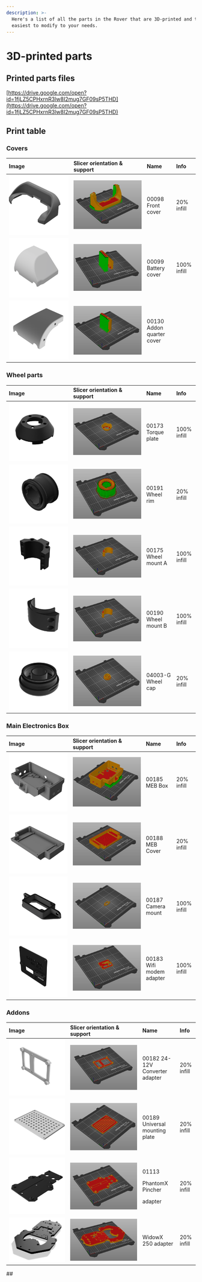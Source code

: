 ```yaml
---
description: >-
  Here's a list of all the parts in the Rover that are 3D-printed and the
  easiest to modify to your needs.
---
```


# 3D-printed parts

## Printed parts files

[https://drive.google.com/open?id=1fjLZ5CPHxrnR3lw8I2mug7GF09sP5THD](https://drive.google.com/open?id=1fjLZ5CPHxrnR3lw8I2mug7GF09sP5THD)

## Print table

### Covers

| Image | Slicer orientation & support | Name | Info |
| :--- | :--- | :--- | :--- |
|  ![](../.gitbook/assets/00098-v1.png)  | ![](../.gitbook/assets/00098.png) | 00098 Front cover | 20% infill |
| ![](../.gitbook/assets/00099-v2.png) | ![](../.gitbook/assets/00099.png)  | 00099 Battery cover | 100% infill |
| ![](../.gitbook/assets/00130-v2.png) | ![](../.gitbook/assets/00130.png) | 00130 Addon quarter cover |  |

### Wheel parts

| Image | Slicer orientation & support | Name | Info |
| :--- | :--- | :--- | :--- |
| ![](../.gitbook/assets/00173-v1.png) | ![](../.gitbook/assets/00173.png) | 00173 Torque plate | 100% infill |
| ![](../.gitbook/assets/00191-v1.png) | ![](../.gitbook/assets/00191.png) | 00191 Wheel rim | 20% infill |
| ![](../.gitbook/assets/00175-v1.png) | ![](../.gitbook/assets/00175.png) | 00175 Wheel mount A | 100% infill |
| ![](../.gitbook/assets/00190-v1.png) | ![](../.gitbook/assets/00190.png) | 00190 Wheel mount B | 100% infill |
| ![](../.gitbook/assets/04003-g-v1.png) | ![](../.gitbook/assets/4003-g.png) | 04003-G Wheel cap | 20% infill |

### Main Electronics Box

| Image | Slicer orientation & support | Name | Info |
| :--- | :--- | :--- | :--- |
| ![](../.gitbook/assets/00185-v1.png) | ![](../.gitbook/assets/00185.png) | 00185 MEB Box | 20% infill |
| ![](../.gitbook/assets/00188-v1.png) | ![](../.gitbook/assets/00188.png) | 00188 MEB Cover | 20% infill |
| ![](../.gitbook/assets/00187-v1.png) | ![](../.gitbook/assets/00187.png) | 00187 Camera mount | 100% infill |
| ![](../.gitbook/assets/00183-v1.png) | ![](../.gitbook/assets/00183.png) | 00183 Wifi modem adapter | 100% infill |

### Addons

<table>
  <thead>
    <tr>
      <th style="text-align:left">Image</th>
      <th style="text-align:left">Slicer orientation &amp; support</th>
      <th style="text-align:left">Name</th>
      <th style="text-align:left">Info</th>
    </tr>
  </thead>
  <tbody>
    <tr>
      <td style="text-align:left">
        <img src="../.gitbook/assets/00182-v1.png" alt/>
      </td>
      <td style="text-align:left">
        <img src="../.gitbook/assets/00182.png" alt/>
      </td>
      <td style="text-align:left">00182 24-12V Converter adapter</td>
      <td style="text-align:left">20% infill</td>
    </tr>
    <tr>
      <td style="text-align:left">
        <img src="../.gitbook/assets/00189-v1.png" alt/>
      </td>
      <td style="text-align:left">
        <img src="../.gitbook/assets/00189 (1).png" alt/>
      </td>
      <td style="text-align:left">00189 Universal mounting plate</td>
      <td style="text-align:left">20% infill</td>
    </tr>
    <tr>
      <td style="text-align:left">
        <img src="../.gitbook/assets/01113-v1.png" alt/>
      </td>
      <td style="text-align:left">
        <img src="../.gitbook/assets/01113.png" alt/>
      </td>
      <td style="text-align:left">
        <p>01113</p>
        <p>PhantomX Pincher</p>
        <p>adapter</p>
      </td>
      <td style="text-align:left">20% infill</td>
    </tr>
    <tr>
      <td style="text-align:left">
        <img src="../.gitbook/assets/zrzut-ekranu-2020-03-11-o-17.04.39.png" alt/>
      </td>
      <td style="text-align:left">
        <img src="../.gitbook/assets/zrzut-ekranu-2020-03-11-o-16.57.34.png" alt/>
      </td>
      <td style="text-align:left">WidowX 250 adapter</td>
      <td style="text-align:left">20% infill</td>
    </tr>
  </tbody>
</table>## 

